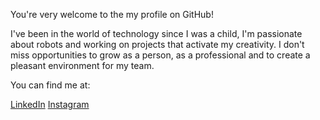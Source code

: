 <p>You're very welcome to the my profile on GitHub!</p>

<p>I've been in the world of technology since I was a child, I'm passionate about robots and working on projects that activate my creativity. I don't miss opportunities to grow as a person, as a professional and to create a pleasant environment for my team.</p>

<p>You can find me at:</p>
<a href="www.linkedin.com/in/laysaalves">LinkedIn</a>
<a href="instagram.com/layseiras_">Instagram</a>


